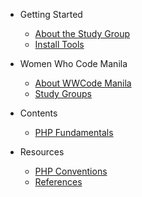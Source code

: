 - Getting Started
  - [About the Study Group](README.md)
  - [Install Tools](getting_started/install_tools.md)

- Women Who Code Manila
  - [About WWCode Manila](wwcodemanila/about.md)
  - [Study Groups](wwcodemanila/study_groups.md)

- Contents
  - [PHP Fundamentals](contents/php_fundamentals.md)

- Resources
  - [PHP Conventions](resources/php_conventions.md)
  - [References](resources/references.md)
